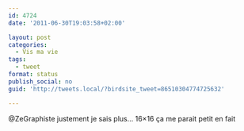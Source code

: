 ```yaml
---
id: 4724
date: '2011-06-30T19:03:58+02:00'

layout: post
categories:
  - Vis ma vie
tags:
  - tweet
format: status
publish_social: no
guid: 'http://tweets.local/?birdsite_tweet=86510304774725632'

---
```


@ZeGraphiste justement je sais plus… 16×16 ça me parait petit en fait